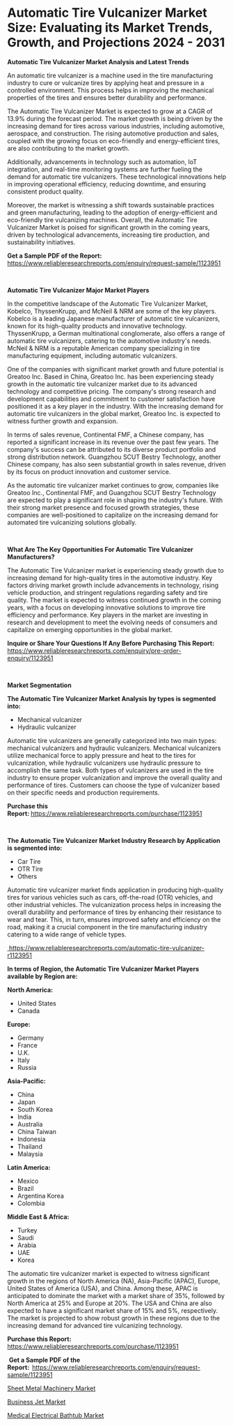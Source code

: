 <p><h1>Automatic Tire Vulcanizer Market Size: Evaluating its Market Trends, Growth, and Projections 2024 - 2031</h1></p><p><strong>Automatic Tire Vulcanizer Market Analysis and Latest Trends</strong></p>
<p><p>An automatic tire vulcanizer is a machine used in the tire manufacturing industry to cure or vulcanize tires by applying heat and pressure in a controlled environment. This process helps in improving the mechanical properties of the tires and ensures better durability and performance.</p><p>The Automatic Tire Vulcanizer Market is expected to grow at a CAGR of 13.9% during the forecast period. The market growth is being driven by the increasing demand for tires across various industries, including automotive, aerospace, and construction. The rising automotive production and sales, coupled with the growing focus on eco-friendly and energy-efficient tires, are also contributing to the market growth.</p><p>Additionally, advancements in technology such as automation, IoT integration, and real-time monitoring systems are further fueling the demand for automatic tire vulcanizers. These technological innovations help in improving operational efficiency, reducing downtime, and ensuring consistent product quality.</p><p>Moreover, the market is witnessing a shift towards sustainable practices and green manufacturing, leading to the adoption of energy-efficient and eco-friendly tire vulcanizing machines. Overall, the Automatic Tire Vulcanizer Market is poised for significant growth in the coming years, driven by technological advancements, increasing tire production, and sustainability initiatives.</p></p>
<p><strong>Get a Sample PDF of the Report:&nbsp;</strong> <a href="https://www.reliableresearchreports.com/enquiry/request-sample/1123951">https://www.reliableresearchreports.com/enquiry/request-sample/1123951</a></p>
<p>&nbsp;</p>
<p><strong>Automatic Tire Vulcanizer Major Market Players</strong></p>
<p><p>In the competitive landscape of the Automatic Tire Vulcanizer Market, Kobelco, ThyssenKrupp, and McNeil & NRM are some of the key players. Kobelco is a leading Japanese manufacturer of automatic tire vulcanizers, known for its high-quality products and innovative technology. ThyssenKrupp, a German multinational conglomerate, also offers a range of automatic tire vulcanizers, catering to the automotive industry's needs. McNeil & NRM is a reputable American company specializing in tire manufacturing equipment, including automatic vulcanizers.</p><p>One of the companies with significant market growth and future potential is Greatoo Inc. Based in China, Greatoo Inc. has been experiencing steady growth in the automatic tire vulcanizer market due to its advanced technology and competitive pricing. The company's strong research and development capabilities and commitment to customer satisfaction have positioned it as a key player in the industry. With the increasing demand for automatic tire vulcanizers in the global market, Greatoo Inc. is expected to witness further growth and expansion.</p><p>In terms of sales revenue, Continental FMF, a Chinese company, has reported a significant increase in its revenue over the past few years. The company's success can be attributed to its diverse product portfolio and strong distribution network. Guangzhou SCUT Bestry Technology, another Chinese company, has also seen substantial growth in sales revenue, driven by its focus on product innovation and customer service.</p><p>As the automatic tire vulcanizer market continues to grow, companies like Greatoo Inc., Continental FMF, and Guangzhou SCUT Bestry Technology are expected to play a significant role in shaping the industry's future. With their strong market presence and focused growth strategies, these companies are well-positioned to capitalize on the increasing demand for automated tire vulcanizing solutions globally.</p></p>
<p>&nbsp;</p>
<p><strong>What Are The Key Opportunities For Automatic Tire Vulcanizer Manufacturers?</strong></p>
<p><p>The Automatic Tire Vulcanizer market is experiencing steady growth due to increasing demand for high-quality tires in the automotive industry. Key factors driving market growth include advancements in technology, rising vehicle production, and stringent regulations regarding safety and tire quality. The market is expected to witness continued growth in the coming years, with a focus on developing innovative solutions to improve tire efficiency and performance. Key players in the market are investing in research and development to meet the evolving needs of consumers and capitalize on emerging opportunities in the global market.</p></p>
<p><strong>Inquire or Share Your Questions If Any Before Purchasing This Report:</strong> <a href="https://www.reliableresearchreports.com/enquiry/pre-order-enquiry/1123951">https://www.reliableresearchreports.com/enquiry/pre-order-enquiry/1123951</a></p>
<p>&nbsp;</p>
<p><strong>Market Segmentation</strong></p>
<p><strong>The Automatic Tire Vulcanizer Market Analysis by types is segmented into:</strong></p>
<p><ul><li>Mechanical vulcanizer</li><li>Hydraulic vulcanizer</li></ul></p>
<p><p>Automatic tire vulcanizers are generally categorized into two main types: mechanical vulcanizers and hydraulic vulcanizers. Mechanical vulcanizers utilize mechanical force to apply pressure and heat to the tires for vulcanization, while hydraulic vulcanizers use hydraulic pressure to accomplish the same task. Both types of vulcanizers are used in the tire industry to ensure proper vulcanization and improve the overall quality and performance of tires. Customers can choose the type of vulcanizer based on their specific needs and production requirements.</p></p>
<p><strong>Purchase this Report:&nbsp;</strong><a href="https://www.reliableresearchreports.com/purchase/1123951">https://www.reliableresearchreports.com/purchase/1123951</a></p>
<p>&nbsp;</p>
<p><strong>The Automatic Tire Vulcanizer Market Industry Research by Application is segmented into:</strong></p>
<p><ul><li>Car Tire</li><li>OTR Tire</li><li>Others</li></ul></p>
<p><p>Automatic tire vulcanizer market finds application in producing high-quality tires for various vehicles such as cars, off-the-road (OTR) vehicles, and other industrial vehicles. The vulcanization process helps in increasing the overall durability and performance of tires by enhancing their resistance to wear and tear. This, in turn, ensures improved safety and efficiency on the road, making it a crucial component in the tire manufacturing industry catering to a wide range of vehicle types.</p></p>
<p><a href="https://www.reliableresearchreports.com/automatic-tire-vulcanizer-r1123951">&nbsp;https://www.reliableresearchreports.com/automatic-tire-vulcanizer-r1123951</a></p>
<p><strong>In terms of Region, the Automatic Tire Vulcanizer Market Players available by Region are:</strong></p>
<p>
    <p> <strong> North America: </strong>
        <ul>
            <li>United States</li>
            <li>Canada</li>
        </ul>
        </p> 
    <p> <strong> Europe: </strong>
        <ul>
            <li>Germany</li>
            <li>France</li>
            <li>U.K.</li>
            <li>Italy</li>
            <li>Russia</li>
        </ul>
        </p> 
    <p> <strong> Asia-Pacific: </strong>
        <ul>
            <li>China</li>
            <li>Japan</li>
            <li>South Korea</li>
            <li>India</li>
            <li>Australia</li>
            <li>China Taiwan</li>
            <li>Indonesia</li>
            <li>Thailand</li>
            <li>Malaysia</li>
        </ul>
        </p> 
    <p> <strong> Latin America: </strong>
        <ul>
            <li>Mexico</li>
            <li>Brazil</li>
            <li>Argentina Korea</li>
            <li>Colombia</li>
        </ul>
        </p> 
    <p> <strong> Middle East & Africa: </strong>
        <ul>
            <li>Turkey</li>
            <li>Saudi</li>
            <li>Arabia</li>
            <li>UAE</li>
            <li>Korea</li>
        </ul>
    </p>
    </p>
<p><p>The automatic tire vulcanizer market is expected to witness significant growth in the regions of North America (NA), Asia-Pacific (APAC), Europe, United States of America (USA), and China. Among these, APAC is anticipated to dominate the market with a market share of 35%, followed by North America at 25% and Europe at 20%. The USA and China are also expected to have a significant market share of 15% and 5%, respectively. The market is projected to show robust growth in these regions due to the increasing demand for advanced tire vulcanizing technology.</p></p>
<p><strong>Purchase this Report: </strong><a href="https://www.reliableresearchreports.com/purchase/1123951">https://www.reliableresearchreports.com/purchase/1123951</a></p>
<p>&nbsp;<strong>Get a Sample PDF of the Report:&nbsp;&nbsp;</strong><a href="https://www.reliableresearchreports.com/enquiry/request-sample/1123951">https://www.reliableresearchreports.com/enquiry/request-sample/1123951</a></p>
<p><strong></strong></p>
<p><p><a href="https://github.com/itulahketika112/Market-Research-Report-List-1/blob/main/sheet-metal-machinery-market.md">Sheet Metal Machinery Market</a></p><p><a href="https://www.linkedin.com/pulse/global-business-jet-market-size-trends-analysis-regional-v8z9e">Business Jet Market</a></p><p><a href="https://www.linkedin.com/pulse/global-medical-electrical-bathtub-market-analysis-trends-r8hte">Medical Electrical Bathtub Market</a></p></p>